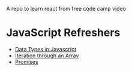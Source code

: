 A repo to learn react from free code camp video

# JavaScript Refreshers
- [Data Types in Javascript](https://developer.mozilla.org/en-US/docs/Web/JavaScript/A_re-introduction_to_JavaScript)
- [Iteration through an Array](https://gist.github.com/ljharb/58faf1cfcb4e6808f74aae4ef7944cff)
- [Promises](https://davidwalsh.name/promises)
